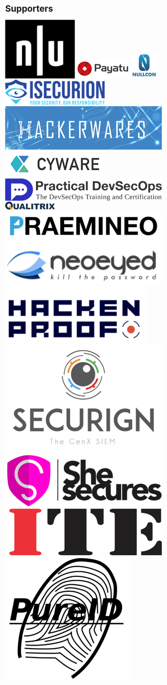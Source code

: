 # Supporters

[![](.gitbook/assets/null-logo.png)](https://null.co.in/)[![](.gitbook/assets/payatu_logo.png)](https://payatu.com/) [![](.gitbook/assets/nullcon.png)](https://nullcon.net/) [![](.gitbook/assets/isecurion.png)](https://isecurion.com/) [![](.gitbook/assets/hackerwares.png)](http://hackerwares.in/)[![](.gitbook/assets/cyware.png)](https://cyware.com/) [![Practical DevSecOps Certification and Course Logo](.gitbook/assets/practical-devsecops-logo.png)](https://www.practical-devsecops.com/) [![](.gitbook/assets/qualitrix-high-logo.png)](https://qualitrix.com/)[![](.gitbook/assets/praemineo.png)](https://praemineo.com)[![](.gitbook/assets/neoeyed.png)](https://www.neoeyed.com/)  [![](.gitbook/assets/3.png)](https://hackenproof.com/)[![](.gitbook/assets/securign.com.png)](https://securign.com/)![](.gitbook/assets/logo1-2.png) [![](.gitbook/assets/ite_logo.png)](http://iteindia.in/) [![](.gitbook/assets/pureid.png)](https://www.pureid.io/)
